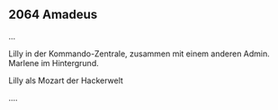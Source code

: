 ## **2064** Amadeus 

<span style="font-variant:small-caps;">...</span> 

Lilly in der Kommando-Zentrale, zusammen mit einem anderen Admin. Marlene im Hintergrund.

Lilly als Mozart der Hackerwelt

....